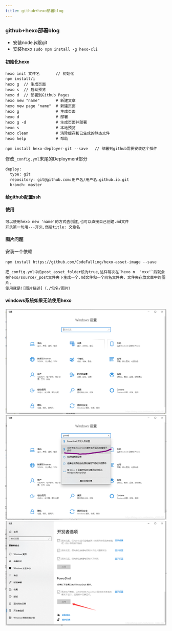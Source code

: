 ```yaml
---
title: github+hexo部署blog
---
```


### github+hexo部署blog

* 安装node.js跟git
* 安装hexo `sudo npm install -g hexo-cli`

#### 初始化hexo

```
hexo init 文件名		// 初始化
npm install/i		
hexo g  // 生成页面
hexo s	// 启动预览
hexo d	// 部署到Github Pages
hexo new "name"       # 新建文章
hexo new page "name"  # 新建页面
hexo g                # 生成页面
hexo d                # 部署
hexo g -d             # 生成页面并部署
hexo s                # 本地预览
hexo clean            # 清除缓存和已生成的静态文件
hexo help             # 帮助

```

`npm install hexo-deployer-git --save	// 部署到github需要安装这个插件`

修改`_config.yml`末尾的Deployment部分

```
deploy:
  type: git
  repository: git@github.com:用户名/用户名.github.io.git
  branch: master
```

#### 给github配置ssh

#### 使用

```
可以使用hexo new 'name'的方式去创建,也可以直接自己创建.md文件
开头第一句用---开头,然后title: 文章名
```

#### 图片问题

安装一个依赖

`npm install https://github.com/CodeFalling/hexo-asset-image --save`

```
把_config.yml中的post_asset_folder设为true,这样每次在`hexo n  'xxx'`后就会在hexo/source/_post文件夹下生成一个.md文件和一个同名文件夹，文件夹存放文章中的图片.
使用就是![图片描述]（./包名/图片）
```
#### windows系统如果无法使用hexo
![设置](./github+hexo部署blog/1.jpg)
![power](./github+hexo部署blog/2.jpg)
![应用](./github+hexo部署blog/3.jpg)





